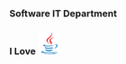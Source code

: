 ### Software IT Department

<h3 align="left">I Love
  <img src="https://raw.githubusercontent.com/devicons/devicon/master/icons/java/java-original.svg" alt="java" width="40" height="40" /> 
</h3>
